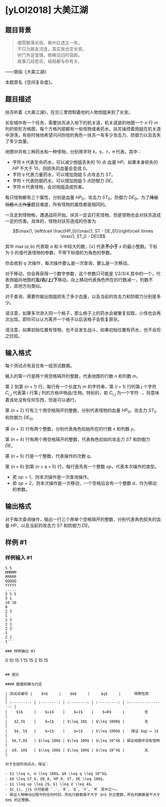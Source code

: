 # [yLOI2018] 大美江湖

## 题目背景

> 细雪飘落长街，枫叶红透又一年。  
> 不只为故友流连，其实我也恋长安。   
> 听门外足音慢，依稀见旧时容颜。  
> 故事几经悲欢，结局都与你有关。

——银临《大美江湖》

本题原名《空间复杂度》。

## 题目描述

扶苏听着《大美江湖》，在剑三里控制着他的人物炮姐来到了长安。 

长安城中有一个任务，需要扶苏进入地下的机关道，机关道是的地图一个 $n$ 行 $m$ 列的矩形方格图，每个方格内部都有一些怪物或者药水。扶苏操控着炮姐在机关道中游荡。有些时候他希望问问你他的角色一扶苏一有多少攻击力、防御力以及丢失了多少血量。 

地图中共有三种药水和一种怪物，分别用字符 `R`，`Q`，`Y`，`M` 代表。其中：

- 字符 `R` 代表生命药水，可以减少炮姐丢失的 $10$ 点 血量 $HP$。如果本身损失的 $HP$ 不大于 $10$，则损失的血量会变成 $0$。
- 字符 `Q` 代表力量药水，可以增加炮姐 $5$ 点攻击力 $ST$。
- 字符 `Y` 代表防御药水，可以增加炮姐 $5$ 点防御力 $DE$。
- 字符 `M` 代表怪物，会对炮姐造成伤害。

每只怪物都有三个属性，分别是血量 $HP_0$，攻击力 $ST_0$，防御力 $DE_0$。为了~~降低验题人工作量~~题目难度，所有怪物的属性都是相同的。

一旦走到怪物格，遭遇战将开始。扶苏一定会打死怪物，但是怪物也会对扶苏造成一定的伤害。具体的，怪物对扶苏造成的伤害为

$$\max(1, \left\lceil \frac{HP_0}{\max(1, ST - DE_0)}\right\rceil \times \max(1, ST_0 - DE))$$

其中 $\max(a, b)$ 代表取 $a$ 和 $b$ 中较大的数，$\lceil x \rceil$ 代表**不小于** $x$ 的最小整数。下标为 $0$ 的值代表怪物的参数，不带下标值的为角色的参数。

你会收到 $q$ 次操作，每次操作要么是一次查询，要么是一次移动。 

对于移动，你会再获得一个数字参数，这个参数只可能是 $1/2/3/4$ 其中的一个，代表炮姐向地图的**左/右/上/下**移动。向上移动代表角色所在的行数减一，列数不变，其他方向类似。

对于查询，需要你输出炮姐损失了多少血量，以及当前的攻击力和防御力分别是多少。

请注意，如果多次进入同一个格子，那么格子上的药水会被重复拾取，小怪也会再次出现。即你可以认为离开一个格子以后该格子会恢复原状。

请注意，如果初始位置有怪物，也不会发生战斗，如果初始位置有药水，也不会将之捡拾。

## 输入格式

每个测试点有且仅有一组测试数据。

输入的第一行是两个用空格隔开的整数，代表地图的行数 $n$ 和列数 $m$。

第 $2$ 到第 $(n + 1)$ 行，每行有一个长度为 $m$ 的字符串，第 $(i + 1)$ 行的第 $j$ 个字符 $C_{i, j}$ 代表第 $i$ 行第 $j$ 列的方格中物品/生物。特别的，若 $C_{i, j}$ 为一个字符 `.`，则意味着该处没有任何东西，但是可以通行。

第 $(n + 2)$ 行有三个用空格隔开的整数，分别代表怪物的血量 $HP_0$，攻击力 $ST_0$ 和防御力 $DE_0$。

第 $(n + 3)$ 行有两个整数，分别代表角色初始所在的行数 $x$ 和列数 $y$。

第 $(n + 4)$ 行有两个用空格隔开的整数，代表角色初始的攻击力 $ST$ 和防御力 $DE$。

第 $(n + 5)$ 行是一个整数，代表操作的次数 $q$。

第 $(n + 6)$ 到第 $(n + q + 5)$ 行，每行首先有一个整数 $op$，代表本次操作的类型。

- 若 $op = 1$，则本次操作是一次查询操作。
- 若 $op = 2$，则本次操作是一次移动，一个空格后会有一个整数 $d$，作为移动的参数。

## 输出格式

对于每次查询操作，输出一行三个用单个空格隔开的整数，分别代表角色损失的血量 $HP$，以及当前的攻击力 $ST$ 和防御力 $DE$。

## 样例 #1

### 样例输入 #1
```
5 5
MMMMM
RRRRR
QQQQQ
YYYYY
.....
5 5 5
5 1
10 10
8
2 3
1
2 3
2 3
2 3
1
2 2
1```

### 样例输出 #1

```
0 10 15
1 15 15
2 15 15
```

## 提示

#### 数据规模与约定

| 测试点编号 |    $n$     |    $m$     |     $q$     |      特殊性质      |
| :--------: | :--------: | :--------: | :---------: | :----------------: |
|    $1$     |    $=1$    |    $=1$    |    $=0$     |         无         |
|   $2,3$    |    $=1$    | $\leq 10$  | $\leq 1000$ |         无         |
|   $4, 5$   |    $=1$    |    $=1$    | $\leq 1000$ |   保证 $op = 1$    |
|  $6,7,8$   | $\leq 100$ | $\leq 100$ | $\leq 10^4$ | 保证地图中没有怪物 |
|  $9, 10$   | $\leq 100$ | $\leq 100$ | $\leq 10^4$ |         无         |

对于全部的测试点，保证：

- $1 \leq n, m \leq 100$，$0 \leq q \leq 10^4$。
- $0 \leq ST_0, DE_0, HP_0, ST, DE \leq 100$。
- $1 \leq op \leq 2$，$1 \leq d \leq 4$。
- $C_{i, j}$ 只可能是 `.`，`R`，`Q`，`Y`，`M` 其中之一。
- 保证人物移动过程中的任何时刻，所在行数都是不大于 $n$ 的正整数，所在列数都是不大于 $m$ 的正整数。
